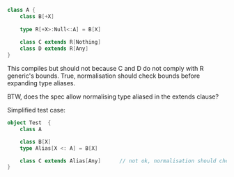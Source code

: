 ```scala
class A {
    class B[+X]
    
    type R[+X>:Null<:A] = B[X]
    
    class C extends R[Nothing]
    class D extends R[Any]
}
```

This compiles but should not because C and D do not comply with R generic's bounds.
True, normalisation should check bounds before expanding type aliases.

BTW, does the spec allow normalising type aliased in the extends clause?

Simplified test case:

```scala
object Test  {
	class A 

	class B[X]
	type Alias[X <: A] = B[X] 

	class C extends Alias[Any]      // not ok, normalisation should check bounds before expanding Alias
}
```
